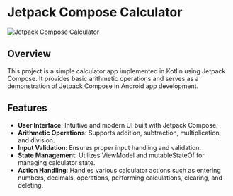 # Jetpack Compose Calculator

![Jetpack Compose Calculator](calculator_demo.gif)

## Overview
This project is a simple calculator app implemented in Kotlin using Jetpack Compose. It provides basic arithmetic operations and serves as a demonstration of Jetpack Compose in Android app development.

## Features
- **User Interface**: Intuitive and modern UI built with Jetpack Compose.
- **Arithmetic Operations**: Supports addition, subtraction, multiplication, and division.
- **Input Validation**: Ensures proper input handling and validation.
- **State Management**: Utilizes ViewModel and mutableStateOf for managing calculator state.
- **Action Handling**: Handles various calculator actions such as entering numbers, decimals, operations, performing calculations, clearing, and deleting.
